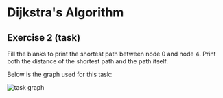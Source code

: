 # Dijkstra's Algorithm

## Exercise 2 (task)

Fill the blanks to print the shortest path between node 0 and node 4. Print both the distance of the shortest path and the path itself.

Below is the graph used for this task:

![task graph](/tutorial2/graph_dijkstra/image-1.png)
